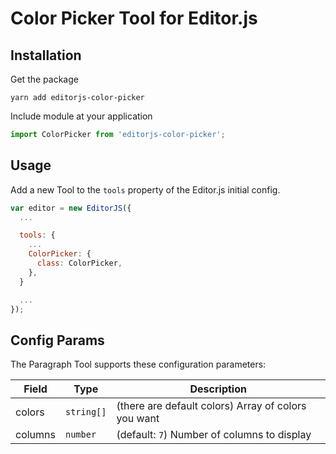 # Color Picker Tool for Editor.js

## Installation

Get the package

```shell
yarn add editorjs-color-picker
```

Include module at your application

```javascript
import ColorPicker from 'editorjs-color-picker';
```

## Usage

Add a new Tool to the `tools` property of the Editor.js initial config.

```javascript
var editor = new EditorJS({
  ...

  tools: {
    ...
    ColorPicker: {
      class: ColorPicker,
    },
  }

  ...
});
```

## Config Params

The Paragraph Tool supports these configuration parameters:

| Field   | Type       | Description                                         |
| ------- | ---------- | --------------------------------------------------- |
| colors  | `string[]` | (there are default colors) Array of colors you want |
| columns | `number`   | (default: `7`) Number of columns to display         |
